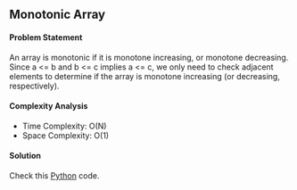 ## Monotonic Array

#### Problem Statement


An array is monotonic if it is monotone increasing, or monotone decreasing.
Since a <= b and b <= c implies a <= c, we only need to check adjacent elements to determine if the array is monotone increasing (or decreasing, respectively). 


#### Complexity Analysis

- Time Complexity: O(N)
- Space Complexity: O(1)



#### Solution

Check this [Python](../medium/monotonic_array.py) code.

